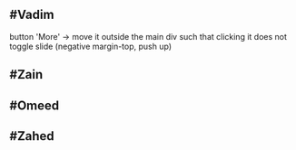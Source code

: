 #Vadim
-----------------------
button 'More' -> move it outside the main div such that clicking it does not toggle slide (negative margin-top, push up)



#Zain
-----------------------




#Omeed
-----------------------





#Zahed
-----------------------